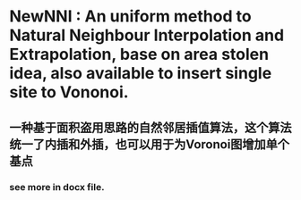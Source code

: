 # NewNNI : An uniform method to Natural Neighbour Interpolation and Extrapolation, base on area stolen idea, also available to insert single site to Vononoi.
## 一种基于面积盗用思路的自然邻居插值算法，这个算法统一了内插和外插，也可以用于为Voronoi图增加单个基点
### see more in docx file.
